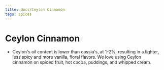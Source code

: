 ```yaml
---
title: docs/Ceylon Cinnamon
tags: spices
---
```


# Ceylon Cinnamon
- Ceylon's oil content is lower than cassia's, at 1-2%, resulting in a lighter, less spicy and more vanilla, floral flavors. We love using Ceylon cinnamon on spiced fruit, hot cocoa, puddings, and whipped cream.